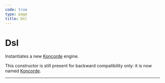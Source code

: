 ```yaml
---
code: true
type: page
title: Dsl
---
```


# Dsl

<SinceBadge version="1.0.0" /> <DeprecatedBadge version="1.6.0" />

Instantiates a new [Koncorde](/core/1/koncorde) engine.

This constructor is still present for backward compatibility only: it is now named [Koncorde](/core/1/plugins/constructors/koncorde).

---

